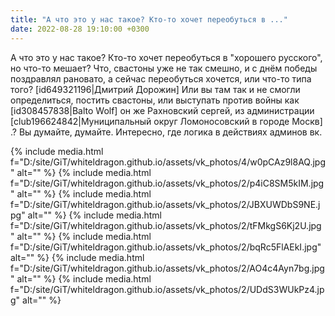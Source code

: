```yaml
---
title: "А что это у нас такое? Кто-то хочет переобуться в ..."
date: 2022-08-28 19:10:00 +0300
---
```


А что это у нас такое? Кто-то хочет переобуться в "хорошего русского", но что-то мешает?
Что, свастоны уже не так смешно, и с днём победы поздравлял рановато, а сейчас переобуться хочется, или что-то типа того? [id649321196|Дмитрий Дорожин]
Или вы там так и не смогли определиться, постить свастоны, или выступать против войны как [id308457838|Balto Wolf] он же Рахновский сергей, из администрации [club196624842|Муниципальный округ Ломоносовский в городе Москв] .?
Вы думайте, думайте.
Интересно, где логика в действиях админов вк.


{% include media.html f="D:/site/GiT/whiteldragon.github.io/assets/vk_photos/4/w0pCAz9l8AQ.jpg" alt="" %}
{% include media.html f="D:/site/GiT/whiteldragon.github.io/assets/vk_photos/2/p4iC8SM5kIM.jpg" alt="" %}
{% include media.html f="D:/site/GiT/whiteldragon.github.io/assets/vk_photos/2/JBXUWDbS9NE.jpg" alt="" %}
{% include media.html f="D:/site/GiT/whiteldragon.github.io/assets/vk_photos/2/tFMkgS6Kj2U.jpg" alt="" %}
{% include media.html f="D:/site/GiT/whiteldragon.github.io/assets/vk_photos/2/bqRc5FlAEkI.jpg" alt="" %}
{% include media.html f="D:/site/GiT/whiteldragon.github.io/assets/vk_photos/2/AO4c4Ayn7bg.jpg" alt="" %}
{% include media.html f="D:/site/GiT/whiteldragon.github.io/assets/vk_photos/2/UDdS3WUkPz4.jpg" alt="" %}
